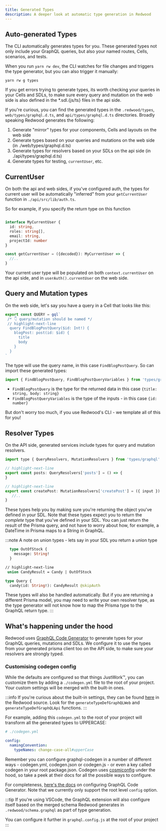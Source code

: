 ```yaml
---
title: Generated Types
description: A deeper look at automatic type generation in Redwood
---
```


## Auto-generated Types

The CLI automatically generates types for you.
These generated types not only include your GraphQL queries, but also your named routes, Cells, scenarios, and tests.

When you run `yarn rw dev`, the CLI watches for file changes and triggers the type generator, but you can also trigger it manually:

```
yarn rw g types
```

If you get errors trying to generate types, its worth checking your queries in your Cells and SDLs, to make sure every query and mutation on the web side is also defined in the *.sdl.{js/ts} files in the api side.

If you're curious, you can find the generated types in the `.redwood/types`, `web/types/graphql.d.ts`, and `api/types/graphql.d.ts` directories. Broadly speaking Redwood generates the following:

1. Generate "mirror" types for your components, Cells and layouts on the web side
2. Generate types based on your queries and mutations on the web side (in ./web/types/graphql.d.ts)
3. Generate types for resolvers based on your SDLs on the api side (in ./api/types/graphql.d.ts)
4. Generate types for testing, `currentUser`, etc.


## CurrentUser
On both the api and web sides, if you've configured auth, the types for current user will be automatically "inferred" from your `getCurrentUser` function in `./api/src/lib/auth.ts`.

So for example, if you specify the return type on this function

```ts title=src/lib/auth.ts

interface MyCurrentUser {
  id: string,
  roles: string[],
  email: string,
  projectId: number
}

const getCurrentUser = ({decoded}): MyCurrentUser => {
  //..
}
```
Your current user type will be populated on both `context.currentUser` on the api side, and in `userAuth().currentUser` on the web side.

## Query and Mutation types
On the web side, let's say you have a query in a Cell that looks like this:

```js
export const QUERY = gql`
 /* 👇 query/mutation should be named */
 // highlight-next-line
  query FindBlogPostQuery($id: Int!) {
    blogPost: post(id: $id) {
      title
      body
    }
  }
`
```

The type will use the query name, in this case `FindBlogPostQuery`. So can import these generated types:

```js
import { FindBlogPostQuery, FindBlogPostQueryVariables } from 'types/graphql'
```

- `FindBlogPostQuery` is the type for the returned data in this case `{title: string, body: string}`
- `FindBlogPostQueryVariables` is the type of the inputs - in this case `{id: number}`

But don't worry too much, if you use Redwood's CLI - we template all of this for you!


## Resolver Types
On the API side, generated services include types for query and mutation resolvers.

```js
import type { QueryResolvers, MutationResolvers } from 'types/graphql'

// highlight-next-line
export const posts: QueryResolvers['posts'] = () => {
}

// highlight-next-line
export const createPost: MutationResolvers['createPost'] = ({ input }) => {
   //..
}
```

These types help you by making sure you're returning the object you've defined in your SDL. Note that these types expect you to return the _complete_ type that you've defined in your SDL. You can just return the result of the Prisma query, and not have to worry about how, for example, a DateTime in Prisma maps to a String in GraphQL.

:::note
A note on union types - lets say in your SDL you return a union type

```graphql
  type OutOfStock {
    message: String!
  }

// highlight-next-line
 union CandyResult = Candy | OutOfStock

type Query {
  candy(id: String!): CandyResult @skipAuth
 ```

These types will also be handled automatically. But if you are returning a different Prisma model, you may need to write your own resolver type, as the type generator will not know how to map the Prisma type to the GraphQL return type.
:::


## What's happening under the hood

Redwood uses [GraphQL Code Generator](https://www.graphql-code-generator.com) to generate types for your GraphQL queries, mutations and SDLs. We configure it to use the types from your generated prisma client too on the API side, to make sure your resolvers are strongly typed.



### Customising codegen config
While the defaults are configured so that things JustWork™️, you can customize them by adding a `./codegen.yml` file to the root of your project. Your custom settings will be merged with the built-in ones.

:::info
If you're curious about the built-in settings, they can be found [here](https://github.com/redwoodjs/redwood/blob/main/packages/internal/src/generate/graphqlCodeGen.ts) in the Redwood source. Look for the `generateTypeDefGraphQLWeb` and `generateTypeDefGraphQLApi` functions.
:::


For example, adding this `codegen.yml` to the root of your project will transform all the generated types to UPPERCASE:

```yml
# ./codegen.yml

config:
  namingConvention:
    typeNames: change-case-all#upperCase
```

Remember you can configure graphql-codegen in a number of different ways - codegen.yml, codegen.json or codegen.js - or even a key called codegen in your root package.json. Codegen uses [cosmiconfig](https://github.com/davidtheclark/cosmiconfig#cosmiconfig) under the hood, so take a peek at their docs for all the possible ways to configure.

For completeness, [here's the docs](https://www.graphql-code-generator.com/docs/config-reference/config-field) on configuring GraphQL Code Generator. Note that we currently only support the root level `config` option.



:::tip
If you're using VSCode, the GraphQL extension will also configure itself based on the merged schema Redwood generates in `.redwood/schema.graphql` as part of type generation.

You can configure it further in `graphql.config.js` at the root of your project
:::
